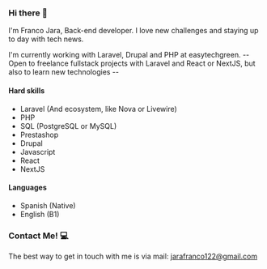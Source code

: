 ### Hi there 👋

I'm Franco Jara, Back-end developer. I love new challenges and staying up to day with tech news.

I'm currently working with Laravel, Drupal and PHP at easytechgreen. 
-- Open to freelance fullstack projects with Laravel and React or NextJS, but also to learn new technologies --

#### Hard skills

- Laravel (And ecosystem, like Nova or Livewire)
- PHP
- SQL (PostgreSQL or MySQL)
- Prestashop
- Drupal
- Javascript
- React
- NextJS

#### Languages

- Spanish (Native)
- English (B1)

### Contact Me! 💻

The best way to get in touch with me is via mail: jarafranco122@gmail.com
